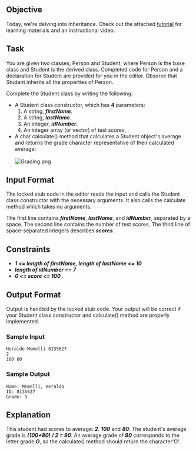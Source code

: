 ## Objective
Today, we're delving into Inheritance. Check out the attached <a href="https://www.hackerrank.com/challenges/30-inheritance/tutorial">tutorial</a> for learning materials and an instructional video.

## Task
You are given two classes, Person and Student, where Person is the base class and Student is the derived class. Completed code for Person and a declaration for Student are provided for you in the editor. Observe that Student inherits all the properties of Person.

Complete the Student class by writing the following:

- A Student class constructor, which has <b>4</b> parameters:
  1. A string, <i><b>firstName</b></i>.
  2. A string, <i><b>lastName</b></i>.
  3. An integer, <i><b>idNumber</b></i>.
  4. An integer array (or vector) of test scores, .
- A char calculate() method that calculates a Student object's average and returns the grade character representative of their calculated average:
<br><br>
  ![](https://s3.amazonaws.com/hr-challenge-images/17165/1458142706-3073bc9143-Grading.png "Grading.png")

## Input Format

The locked stub code in the editor reads the input and calls the Student class constructor with the necessary arguments. It also calls the calculate method which takes no arguments.

The first line contains <i><b>firstName</b></i>, <i><b>lastName</b></i>, and <i><b>idNumber</b></i>, separated by a space. The second line contains the number of test scores. The third line of space-separated integers describes <i><b>scores</b></i>.

## Constraints
<i><b>
- 1 <= length of firstName, length of lastName <= 10
- length of idNumber == 7
- 0 <= score <= 100
</b></i>.

## Output Format

Output is handled by the locked stub code. Your output will be correct if your Student class constructor and calculate() method are properly implemented.

### Sample Input

    Heraldo Memelli 8135627
    2
    100 80

### Sample Output

    Name: Memelli, Heraldo
    ID: 8135627
    Grade: O

## Explanation

This student had  scores to average: _**2**_. _**100**_ and _**80**_. The student's average grade is **_(100+80) / 2 = 90_**. An average grade of _**90**_ corresponds to the letter grade _**O**_, so the calculate() method should return the character'O'.
